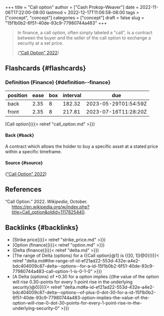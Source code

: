 +++
title = "Call option"
author = ["Cash Prokop-Weaver"]
date = 2022-11-06T17:22:00-08:00
lastmod = 2022-12-17T11:06:58-08:00
tags = ["concept", "concept"]
categories = ["concept"]
draft = false
slug = "15f1b0b2-6f51-40de-93c9-77980744a483"
+++

> In finance, a call option, often simply labeled a "call", is a contract between the buyer and the seller of the call option to exchange a security at a set price.
>
> (<a href="#citeproc_bib_item_1">“Call Option” 2022</a>)


## Flashcards {#flashcards}


### Definition (Finance) {#definition--finance}

| position | ease | box | interval | due                  |
|----------|------|-----|----------|----------------------|
| back     | 2.35 | 8   | 182.32   | 2023-05-29T01:54:59Z |
| front    | 2.35 | 8   | 217.81   | 2023-07-16T11:28:20Z |

[Call option]({{< relref "call_option.md" >}})


#### Back {#back}

A contract which allows the holder to buy a specific asset at a stated price within a specific timeframe.


#### Source {#source}

(<a href="#citeproc_bib_item_1">“Call Option” 2022</a>)

## References

<style>.csl-entry{text-indent: -1.5em; margin-left: 1.5em;}</style><div class="csl-bib-body">
  <div class="csl-entry"><a id="citeproc_bib_item_1"></a>“Call Option.” 2022. <i>Wikipedia</i>, October. <a href="https://en.wikipedia.org/w/index.php?title=Call_option&oldid=1117825440">https://en.wikipedia.org/w/index.php?title=Call_option&#38;oldid=1117825440</a>.</div>
</div>


## Backlinks {#backlinks}

-   [Strike price]({{< relref "strike_price.md" >}})
-   [Option (finance)]({{< relref "option.md" >}})
-   [Delta (finance)]({{< relref "delta.md" >}})
-   [The range of Delta (options) for a {{Call option}@1} is {{[0, 1]}@0}]({{< relref "delta.md#the-range-of-id-ef21ad22-553d-432e-a4e2-bdc404009c87-delta--options--for-a-id-15f1b0b2-6f51-40de-93c9-77980744a483-call-option-1-is-0-1-0" >}})
-   [A Delta (options) of +0.30 for a option implies {{the value of the option will rise 0.30-points for every 1-point rise in the underlying security}@0}]({{< relref "delta.md#a-id-ef21ad22-553d-432e-a4e2-bdc404009c87-delta--options--of-plus-0-dot-30-for-a-id-15f1b0b2-6f51-40de-93c9-77980744a483-option-implies-the-value-of-the-option-will-rise-0-dot-30-points-for-every-1-point-rise-in-the-underlying-security-0" >}})
